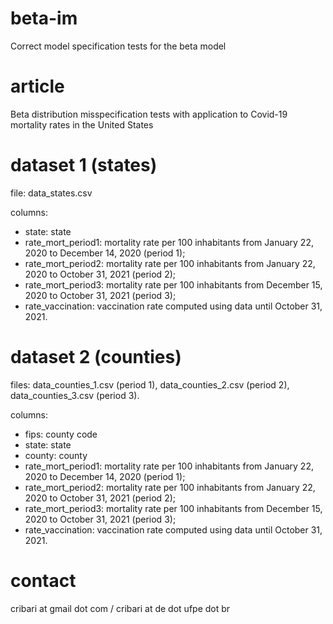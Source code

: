 # beta-im
Correct model specification tests for the beta model

# article
Beta distribution misspecification tests with application to Covid-19 mortality rates in the United States

# dataset 1 (states)
file: data_states.csv

columns: 
- state: state
- rate_mort_period1: mortality rate per 100 inhabitants from January 22, 2020 to December 14, 2020 (period 1);
- rate_mort_period2: mortality rate per 100 inhabitants from January 22, 2020 to October 31, 2021 (period 2); 
- rate_mort_period3: mortality rate per 100 inhabitants from December 15, 2020 to October 31, 2021 (period 3);
- rate_vaccination: vaccination rate computed using data until October 31, 2021. 

# dataset 2 (counties) 
files: data_counties_1.csv (period 1), data_counties_2.csv (period 2), data_counties_3.csv (period 3).  

columns:  
- fips: county code 
- state: state
- county: county 
- rate_mort_period1: mortality rate per 100 inhabitants from January 22, 2020 to December 14, 2020 (period 1);
- rate_mort_period2: mortality rate per 100 inhabitants from January 22, 2020 to October 31, 2021 (period 2);
- rate_mort_period3: mortality rate per 100 inhabitants from December 15, 2020 to October 31, 2021 (period 3);
- rate_vaccination: vaccination rate computed using data until October 31, 2021.

# contact 
cribari at gmail dot com / cribari at de dot ufpe dot br
